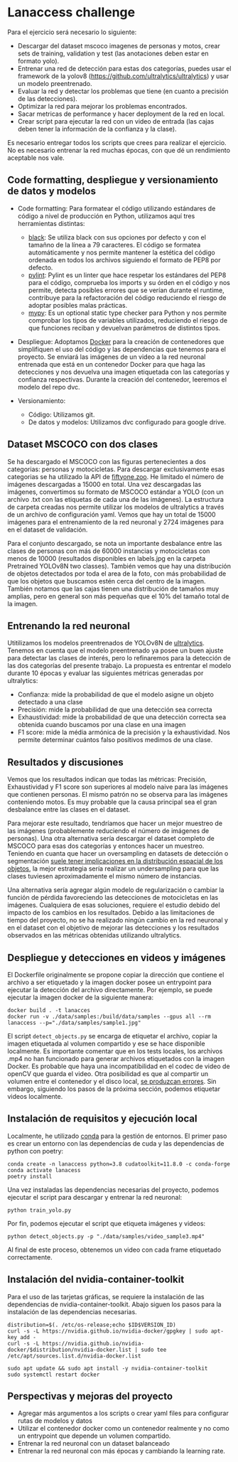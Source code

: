 # Lanaccess challenge

Para el ejercicio será necesario lo siguiente:

- Descargar del dataset mscoco imagenes de personas y motos, crear sets de training, validation y test (las anotaciones deben estar en formato yolo).
- Entrenar una red de detección para estas dos categorías, puedes usar el framework de la yolov8 (<https://github.com/ultralytics/ultralytics>) y usar un modelo preentrenado.
- Evaluar la red y detectar los problemas que tiene (en cuanto a precisión de las detecciones).
- Optimizar la red para mejorar los problemas encontrados.
- Sacar metricas de performance y hacer deployment de la red en local.
- Crear script para ejecutar la red con un video de entrada (las cajas deben tener la información de la confianza y la clase).

Es necesario entregar todos los scripts que crees para realizar el ejercicio.
No es necesario entrenar la red muchas épocas, con que dé un rendimiento aceptable nos vale.

## Code formatting, despliegue y versionamiento de datos y modelos

- Code formatting: Para formatear el código utilizando estándares de código a nivel de producción en Python, utilizamos aquí tres herramientas distintas:
  - [black](https://black.readthedocs.io/en/stable/): Se utiliza black con sus opciones por defecto y con el tamañno de la línea a 79 caracteres. El código se formatea automáticamente y nos permite mantener la estética del código ordenada en todos los archivos siguiendo el formato de PEP8 por defecto.
  - [pylint](https://www.pylint.org/): Pylint es un linter que hace respetar los estándares del PEP8 para el código, comprueba los imports y su órden en el código y nos permite, detecta posibles errores que se verían durante el runtime, contribuye para la refactoración del código reduciendo el riesgo de adoptar posibles malas prácticas.
  - [mypy](https://mypy-lang.org/): Es un optional static type checker para Python y nos permite comprobar los tipos de variables utilizados, reduciendo el riesgo de que funciones reciban y devuelvan parámetros de distintos tipos.

- Despliegue: Adoptamos [Docker](https://www.docker.com/) para la creación de contenedores que simplifiquen el uso del código y las dependencias que tenemos para el proyecto. Se enviará las imágenes de un video a la red neuronal entrenada que está en un contenedor Docker para que haga las detecciones y nos devuelva una imagen etiquetada con las categorías y confianza respectivas. Durante la creación del contenedor, leeremos el modelo del repo dvc.

- Versionamiento:
  - Código: Utilizamos git.
  - De datos y modelos: Utilizamos dvc configurado para google drive.

## Dataset MSCOCO con dos clases

Se ha descargado el MSCOCO con las figuras pertenecientes a dos categorias: personas y motocicletas. Para descargar exclusivamente esas categorias se ha utilizado la API de [fiftyone.zoo](<https://docs.voxel51.com/>). He limitado el número de imágenes descargadas a 15000 en total. Una vez descargadas las imágenes, convertimos su formato de MSCOCO estándar a YOLO (con un archivo .txt con las etiquetas de cada una de las imágenes). La estructura de carpeta creadas nos permite utilizar los modelos de ultralytics a través de un archivo de configuración yaml. Vemos que hay un total de 15000 imágenes para el entrenamiento de la red neuronal y 2724 imágenes para en el dataset de validación.

Para el conjunto descargado, se nota un importante desbalance entre las clases de personas con más de 60000 instancias y motocicletas con menos de 10000 (resultados disponibles en labels.jpg en la carpeta Pretrained YOLOv8N two classes). También vemos que hay una distribución de objetos detectados por toda el area de la foto, con más probabilidad de que los objetos que buscamos estén cerca del centro de la imagen. También notamos que las cajas tienen una distribución de tamaños muy amplias, pero en general son más pequeñas que el 10% del tamaño total de la imagen.

## Entrenando la red neuronal

Utitilizamos los modelos preentrenados de YOLOv8N de [ultralytics](https://docs.ultralytics.com/modes/). Tenemos en cuenta que el modelo preentrenado ya posee un buen ajuste para detectar las clases de interés, pero lo refinaremos para la detección de las dos categorías del presente trabajo. La propuesta es entrentar el modelo durante 10 épocas y evaluar las siguientes métricas generadas por ultralytics:

- Confianza: mide la probabilidad de que el modelo asigne un objeto detectado a una clase
- Precisión: mide la probabilidad de que una detección sea correcta
- Exhaustividad: mide la probabilidad de que una detección correcta sea obtenida cuando buscamos por una clase en una imagen
- F1 score: mide la média armónica de la precisión y la exhaustividad. Nos permite determinar cuántos falso positivos medimos de una clase.

## Resultados y discusiones

Vemos que los resultados indican que todas las métricas: Precisión, Exhaustividad y F1 score son superiores al modelo naive para las imágenes que contienen personas. El mismo patrón no se observa para las imágenes conteniendo motos. Es muy probable que la causa principal sea el gran desbalance entre las clases en el dataset.

Para mejorar este resultado, tendríamos que hacer un mejor muestreo de las imágenes (probablemente reduciendo el número de imágenes de personas). Una otra alternativa sería descargar el dataset completo de MSCOCO para esas dos categorías y entonces hacer un muestreo. Teniendo en cuanta que hacer un oversampling en datasets de detección o segmentación [suele tener implicaciones en la distribución espacial de los objetos](https://arxiv.org/abs/1106.1813), la mejor estrategia sería realizar un undersampling para que las clases tuviesen aproximadamente el mismo número de instancias.

Una alternativa sería agregar algún modelo de regularización o cambiar la función de pérdida favoreciendo las detecciones de motocicletas en las imágenes. Cualquiera de esas soluciones, requiere el estudio debido del impacto de los cambios en los resultados. Debido a las limitaciones de tiempo del proyecto, no se ha realizado ningún cambio en la red neuronal y en el dataset con el objetivo de mejorar las detecciones y los resultados observados en las métricas obtenidas utilizando ultralytics.

## Despliegue y detecciones en videos y imágenes

El Dockerfile originalmente se propone copiar la dirección que contiene el archivo a ser etiquetado y la imagen docker posee un entrypoint para ejecutar la detección del archivo directamente. Por ejemplo, se puede ejecutar la imagen docker de la siguiente manera:

```console
docker build . -t lanacces
docker run -v ./data/samples:/build/data/samples --gpus all --rm lanaccess --p="./data/samples/sample1.jpg"
```

El script `detect_objects.py` se encarga de etiquetar el archivo, copiar la imagen etiquetada al volumen compartido y ese se hace disponible localmente. Es importante comentar que en los tests locales, los archivos .mp4 no han funcionado para generar archivos etiquetados con la imagen Docker. Es probable que haya una incompatibilidad en el codec de video de openCV que guarda el video. Otra posibilidad es que al compartir un volumen entre el contenedor y el disco local, [se produzcan errores](https://forums.docker.com/t/volume-vs-mounting-a-host-folder-in-regards-to-file-corruption/14032). Sin embargo, siguiendo los pasos de la próxima sección, podemos etiquetar videos localmente.

## Instalación de requisitos y ejecución local

Localmente, he utilizado [conda](https://www.anaconda.com/download/) para la gestión de entornos. El primer paso es crear un entorno con las dependencias de cuda y las dependencias de python con poetry:

```console
conda create -n lanaccess python=3.8 cudatoolkit=11.8.0 -c conda-forge
conda activate lanacess
poetry install
```

Una vez instaladas las dependencias necesarias del proyecto, podemos ejecutar el script para descargar y entrenar la red neuronal:

```console
python train_yolo.py
```

Por fin, podemos ejecutar el script que etiqueta imágenes y videos:

```console
python detect_objects.py -p "./data/samples/video_sample3.mp4"
```

Al final de este proceso, obtenemos un video con cada frame etiquetado correctamente.

## Instalación del nvidia-container-toolkit

Para el uso de las tarjetas gráficas, se requiere la instalación de las dependencias de nvidia-container-toolkit. Abajo siguen los pasos para la instalación de las dependencias necesarias.

```console
distribution=$(. /etc/os-release;echo $ID$VERSION_ID)
curl -s -L https://nvidia.github.io/nvidia-docker/gpgkey | sudo apt-key add -
curl -s -L https://nvidia.github.io/nvidia-docker/$distribution/nvidia-docker.list | sudo tee /etc/apt/sources.list.d/nvidia-docker.list

sudo apt update && sudo apt install -y nvidia-container-toolkit
sudo systemctl restart docker
```

## Perspectivas y mejoras del proyecto

- Agregar más argumentos a los scripts o crear yaml files para configurar rutas de modelos y datos
- Utilizar el contenedor docker como un contenedor realmente y no como un entrypoint que depende un volumen compartido.
- Entrenar la red neuronal con un dataset balanceado
- Entrenar la red neuronal con más épocas y cambiando la learning rate.

